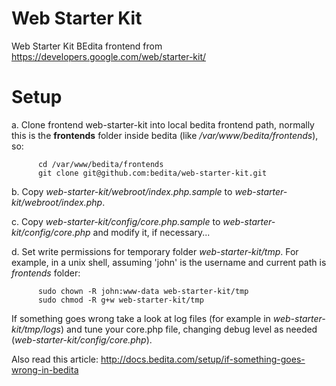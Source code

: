 Web Starter Kit
===============

Web Starter Kit BEdita frontend from https://developers.google.com/web/starter-kit/

Setup
=====

a. Clone frontend web-starter-kit into local bedita frontend path, normally this is the __frontends__ folder inside bedita (like */var/www/bedita/frontends*), so:

```
      cd /var/www/bedita/frontends
      git clone git@github.com:bedita/web-starter-kit.git
```

b. Copy *web-starter-kit/webroot/index.php.sample* to *web-starter-kit/webroot/index.php*.


c. Copy *web-starter-kit/config/core.php.sample* to *web-starter-kit/config/core.php* and modify it, if necessary...


d. Set write permissions for temporary folder *web-starter-kit/tmp*.
    For example, in a unix shell, assuming 'john' is the username and current path is *frontends* folder:

```
      sudo chown -R john:www-data web-starter-kit/tmp
      sudo chmod -R g+w web-starter-kit/tmp
```

If something goes wrong take a look at log files (for example in *web-starter-kit/tmp/logs*) and tune your core.php file, changing debug level as needed (*web-starter-kit/config/core.php*).

Also read this article: http://docs.bedita.com/setup/if-something-goes-wrong-in-bedita
